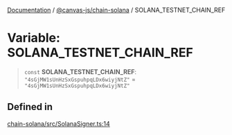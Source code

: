 [Documentation](../../../packages.md) / [@canvas-js/chain-solana](../index.md) / SOLANA\_TESTNET\_CHAIN\_REF

# Variable: SOLANA\_TESTNET\_CHAIN\_REF

> `const` **SOLANA\_TESTNET\_CHAIN\_REF**: `"4sGjMW1sUnHzSxGspuhpqLDx6wiyjNtZ"` = `"4sGjMW1sUnHzSxGspuhpqLDx6wiyjNtZ"`

## Defined in

[chain-solana/src/SolanaSigner.ts:14](https://github.com/canvasxyz/canvas/blob/62d177fb446565afa753f83091e84331fbd47245/packages/chain-solana/src/SolanaSigner.ts#L14)
